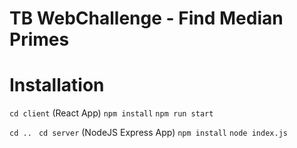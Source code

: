 # TB WebChallenge - Find Median Primes

# Installation
`cd client` (React App)
`npm install`
`npm run start`

`cd .. `
`cd server` (NodeJS Express App)
`npm install`
`node index.js`
